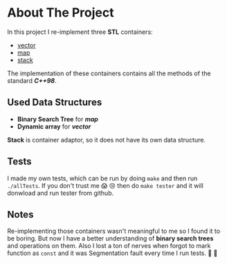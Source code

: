 # About The Project
In this project I re-implement three **STL** containers:
- [vector](http://www.cplusplus.com/reference/vector/vector/)
- [map](http://www.cplusplus.com/reference/map/map/)
- [stack](http://www.cplusplus.com/reference/stack/stack/)

The implementation of these containers contains all the methods of the standard ***C++98***.

## Used Data Structures
- **Binary Search Tree** for ***map***
- **Dynamic array** for ***vector***

**Stack** is container adaptor, so it does not have its own data structure.

## Tests
I made my own tests, which can be run by doing `make` and then run `./allTests`.
If you don't trust me :scream: :cry: then do `make tester` and it will donwload and run tester from github.

## Notes
Re-implementing those containers wasn't meaningful to me so I found it to be boring. But now I have a better understanding of **binary search trees** and operations on them. Also I lost a ton of nerves when forgot to mark function as `const` and it was Segmentation fault every time I run tests. :smiling_face_with_tear: :exploding_head: